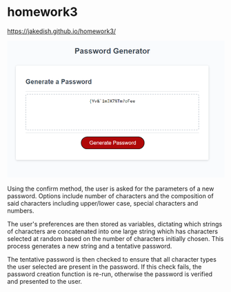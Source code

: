 # homework3
https://jakedish.github.io/homework3/

![screenshot](/assets/image/screenshot.png)

Using the confirm method, the user is asked for the parameters of a new password. Options include number of characters and the composition of said characters including upper/lower case, special characters and numbers.

The user's preferences are then stored as variables, dictating which strings of characters are concatenated into one large string which has characters selected at random based on the number of characters initially chosen. This process generates a new string and a tentative password.

The tentative password is then checked to ensure that all character types the user selected are present in the password. If this check fails, the password creation function is re-run, otherwise the password is verified and presented to the user.